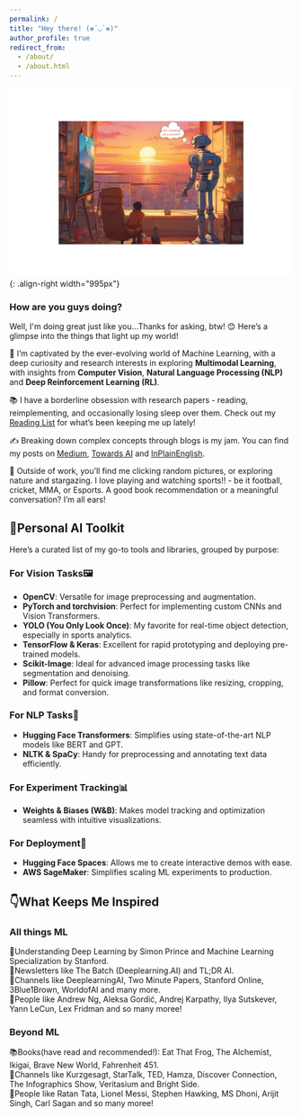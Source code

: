 ```yaml
---
permalink: /
title: "Hey there! (❁´◡`❁)"
author_profile: true
redirect_from: 
  - /about/
  - /about.html
---
```

![multimodality](robot.png){: .align-right width="995px"}

### How are you guys doing?
Well, I'm doing great just like you...Thanks for asking, btw! 😊 Here’s a glimpse into the things that light up my world!

🧠 I’m captivated by the ever-evolving world of Machine Learning, with a deep curiosity and research interests in exploring **Multimodal Learning**, with insights from **Computer Vision**, **Natural Language Processing (NLP)** and **Deep Reinforcement Learning (RL)**.

📚 I have a borderline obsession with research papers - reading, reimplementing, and occasionally losing sleep over them. Check out my [Reading List](https://huggingface.co/collections/thubZ9/my-reading-list-677bbae8877a0efbab57392f) for what’s been keeping me up lately!

✍️ Breaking down complex concepts through blogs is my jam. You can find my posts on [Medium](https://medium.com/@thube09), [Towards AI](https://pub.towardsai.net/) and [InPlainEnglish](https://plainenglish.io/author/yash-thube).

🌿 Outside of work, you’ll find me clicking random pictures, or exploring nature and stargazing. I love playing and watching sports!! - be it football, cricket, MMA, or Esports. A good book recommendation or a meaningful conversation? I’m all ears!

## 🔧Personal AI Toolkit
 Here’s a curated list of my go-to tools and libraries, grouped by purpose:
### **For Vision Tasks🖼️**
- **OpenCV**: Versatile for image preprocessing and augmentation.   
- **PyTorch and torchvision**: Perfect for implementing custom CNNs and Vision Transformers.  
- **YOLO (You Only Look Once)**: My favorite for real-time object detection, especially in sports analytics.  
- **TensorFlow & Keras**: Excellent for rapid prototyping and deploying pre-trained models.  
- **Scikit-Image**: Ideal for advanced image processing tasks like segmentation and denoising.  
- **Pillow**: Perfect for quick image transformations like resizing, cropping, and format conversion.

### **For NLP Tasks📝**
- **Hugging Face Transformers**: Simplifies using state-of-the-art NLP models like BERT and GPT.  
- **NLTK & SpaCy**: Handy for preprocessing and annotating text data efficiently.

### **For Experiment Tracking📊**
- **Weights & Biases (W&B)**: Makes model tracking and optimization seamless with intuitive visualizations.

### **For Deployment🚀**
- **Hugging Face Spaces**: Allows me to create interactive demos with ease.  
- **AWS SageMaker**: Simplifies scaling ML experiments to production.  

## 👇What Keeps Me Inspired

### **All things ML**
📖Understanding Deep Learning by Simon Prince and Machine Learning Specialization by Stanford.  
📰Newsletters like The Batch (Deeplearning.AI) and TL;DR AI.  
🎥Channels like DeeplearningAI, Two Minute Papers, Stanford Online, 3Blue1Brown, WorldofAI and many more.  
🌟People like Andrew Ng, Aleksa Gordić, Andrej Karpathy, Ilya Sutskever, Yann LeCun, Lex Fridman and so many moree!

### **Beyond ML**
📚Books(have read and recommended!): Eat That Frog, The Alchemist, Ikigai, Brave New World, Fahrenheit 451.   
🎥Channels like Kurzgesagt, StarTalk, TED, Hamza, Discover Connection, The Infographics Show, Veritasium and Bright Side.  
🌟People like Ratan Tata, Lionel Messi, Stephen Hawking, MS Dhoni, Arijit Singh, Carl Sagan and so many moree!  





